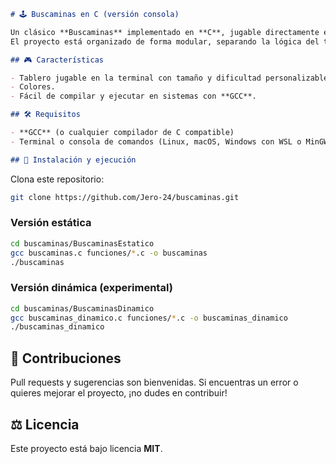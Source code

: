 ````markdown
# 🕹️ Buscaminas en C (versión consola)

Un clásico **Buscaminas** implementado en **C**, jugable directamente en la terminal.  
El proyecto está organizado de forma modular, separando la lógica del tablero, la interfaz y las utilidades.

## 🎮 Características

- Tablero jugable en la terminal con tamaño y dificultad personalizables. 
- Colores. 
- Fácil de compilar y ejecutar en sistemas con **GCC**.

## 🛠️ Requisitos

- **GCC** (o cualquier compilador de C compatible)  
- Terminal o consola de comandos (Linux, macOS, Windows con WSL o MinGW)

## 🚀 Instalación y ejecución
````
Clona este repositorio:

```bash
git clone https://github.com/Jero-24/buscaminas.git
```

### Versión estática

```bash
cd buscaminas/BuscaminasEstatico
gcc buscaminas.c funciones/*.c -o buscaminas
./buscaminas
```

### Versión dinámica (experimental)

```bash
cd buscaminas/BuscaminasDinamico
gcc buscaminas_dinamico.c funciones/*.c -o buscaminas_dinamico
./buscaminas_dinamico
```

## 🤝 Contribuciones

Pull requests y sugerencias son bienvenidas.
Si encuentras un error o quieres mejorar el proyecto, ¡no dudes en contribuir!

## ⚖️ Licencia

Este proyecto está bajo licencia **MIT**.

